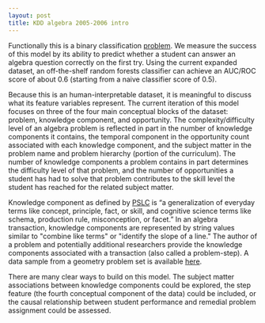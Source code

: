 ```yaml
---
layout: post
title: KDD algebra 2005-2006 intro
---
```


Functionally this is a binary classification [problem](https://pslcdatashop.web.cmu.edu/KDDCup/rules.jsp). We measure the success of this model by its ability to predict whether a student can answer an algebra question correctly on the first try. Using the current expanded dataset, an off-the-shelf random forests classifier can achieve an AUC/ROC score of about 0.6 (starting from a naive classifier score of 0.5). 

Because this is an human-interpretable dataset, it is meaningful to discuss what its feature variables represent. The current iteration of this model focuses on three of the four main conceptual blocks of the dataset: problem, knowledge component, and opportunity. The complexity/difficulty level of an algebra problem is reflected in part in the number of knowledge components it contains, the temporal component in the opportunity count associated with each knowledge component, and the subject matter in the problem name and problem hierarchy (portion of the curriculum). The number of knowledge components a problem contains in part determines the difficulty level of that problem, and the number of opportunities a student has had to solve that problem contributes to the skill level the student has reached for the related subject matter. 

Knowledge component as defined by [PSLC](https://pslcdatashop.web.cmu.edu/KDDCup/rules_data_format.jsp) is “a generalization of everyday terms like concept, principle, fact, or skill, and cognitive science terms like schema, production rule, misconception, or facet.” In an algebra transaction, knowledge components are represented by string values similar to "combine like terms" or "identify the slope of a line." The author of a problem and potentially additional researchers provide the knowledge components associated with a transaction (also called a problem-step). A data sample from a geometry problem set is available [here](https://pslcdatashop.web.cmu.edu/KDDCup/rules_data_format.jsp#table-1).

There are many clear ways to build on this model. The subject matter associations between knowledge components could be explored, the step feature (the fourth conceptual component of the data) could be included, or the causal relationship between student performance and remedial problem assignment could be assessed.


